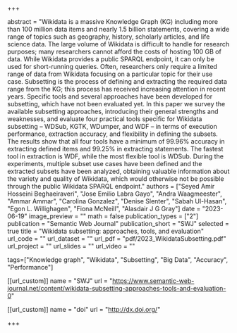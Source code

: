 +++

abstract = "Wikidata is a massive Knowledge Graph (KG) including more than 100 million data items and nearly 1.5 billion statements, covering a wide range of topics such as geography, history, scholarly articles, and life science data. The large volume of Wikidata is difficult to handle for research purposes; many researchers cannot afford the costs of hosting 100 GB of data. While Wikidata provides a public SPARQL endpoint, it can only be used for short-running queries. Often, researchers only require a limited range of data from Wikidata focusing on a particular topic for their use case. Subsetting is the process of defining and extracting the required data range from the KG; this process has received increasing attention in recent years. Specific tools and several approaches have been developed for subsetting, which have not been evaluated yet. In this paper we survey the available subsetting approaches, introducing their general strengths and weaknesses, and evaluate four practical tools specific for Wikidata subsetting – WDSub, KGTK, WDumper, and WDF – in terms of execution performance, extraction accuracy, and flexibility in defining the subsets. The results show that all four tools have a minimum of 99.96% accuracy in extracting defined items and 99.25% in extracting statements. The fastest tool in extraction is WDF, while the most flexible tool is WDSub. During the experiments, multiple subset use cases have been defined and the extracted subsets have been analyzed, obtaining valuable information about the variety and quality of Wikidata, which would otherwise not be possible through the public Wikidata SPARQL endpoint."
authors = ["Seyed Amir Hosseini Beghaeiraveri", "Jose Emilio Labra Gayo", "Andra Waagmeester", "Ammar Ammar", "Carolina Gonzalez", "Denise Slenter", "Sabah Ul-Hasan", "Egon L. Willighagen", "Fiona McNeill", "Alasdair J G Gray"]
date = "2023-06-19"
image_preview = ""
math = false
publication_types = ["2"] 
publication = "Semantic Web Journal"
publication_short = "SWJ"
selected = true
title = "Wikidata subsetting: approaches, tools, and evaluation"
url_code = ""
url_dataset = ""
url_pdf = "pdf/2023_WikidataSubsetting.pdf"
url_project = ""
url_slides = ""
url_video = ""

tags=["Knowledge graph", "Wikidata", "Subsetting", "Big Data", "Accuracy", "Performance"]

[[url_custom]]
name = "SWJ"
url = "https://www.semantic-web-journal.net/content/wikidata-subsetting-approaches-tools-and-evaluation-0"

[[url_custom]]
name = "doi"
url = "http://dx.doi.org/"

+++